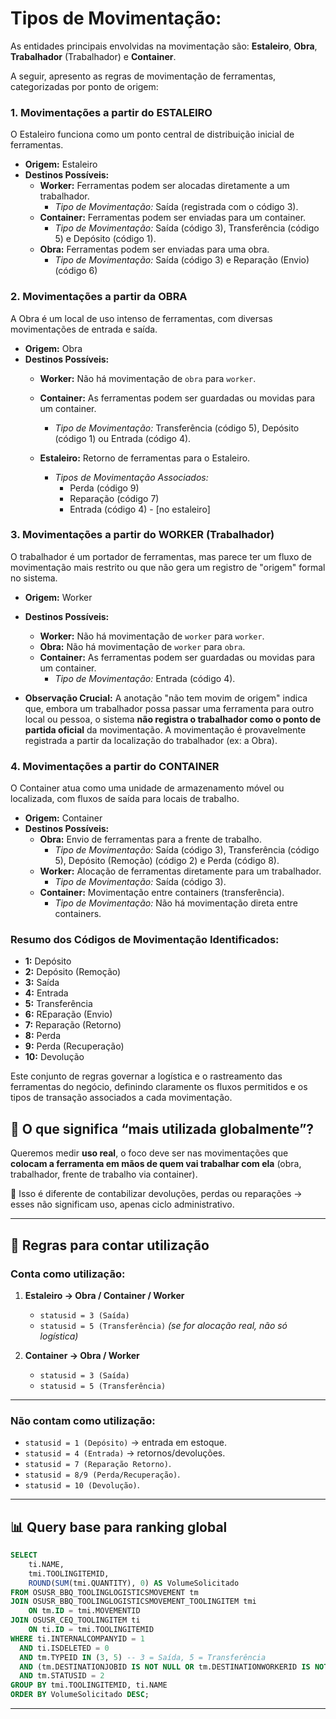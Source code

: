 # Tipos de Movimentação:

As entidades principais envolvidas na movimentação são: **Estaleiro**, **Obra**, **Trabalhador** (Trabalhador) e **Container**.

A seguir, apresento as regras de movimentação de ferramentas, categorizadas por ponto de origem:

### **1. Movimentações a partir do ESTALEIRO**

O Estaleiro funciona como um ponto central de distribuição inicial de ferramentas.

* **Origem:** Estaleiro
* **Destinos Possíveis:**
    * **Worker:** Ferramentas podem ser alocadas diretamente a um trabalhador.
        * *Tipo de Movimentação:* Saída (registrada com o código 3).
    * **Container:** Ferramentas podem ser enviadas para um container.
        * *Tipo de Movimentação:* Saída (código 3), Transferência (código 5) e Depósito (código 1).
    * **Obra:** Ferramentas podem ser enviadas para uma obra.
        * *Tipo de Movimentação:* Saída (código 3) e Reparação (Envio) (código 6)

### **2. Movimentações a partir da OBRA**

A Obra é um local de uso intenso de ferramentas, com diversas movimentações de entrada e saída.

* **Origem:** Obra
* **Destinos Possíveis:**
    * **Worker:** Não há movimentação de `obra` para `worker`.

    * **Container:** As ferramentas podem ser guardadas ou movidas para um container.
        * *Tipo de Movimentação:* Transferência (código 5), Depósito (código 1) ou Entrada (código 4).
    
    * **Estaleiro:** Retorno de ferramentas para o Estaleiro.
        * *Tipos de Movimentação Associados:*
            * Perda (código 9)
            * Reparação (código 7)
            * Entrada (código 4) - [no estaleiro]

### **3. Movimentações a partir do WORKER (Trabalhador)**

O trabalhador é um portador de ferramentas, mas parece ter um fluxo de movimentação mais restrito ou que não gera um registro de "origem" formal no sistema.

* **Origem:** Worker
* **Destinos Possíveis:**
    * **Worker:** Não há movimentação de `worker` para `worker`.
    * **Obra:** Não há movimentação de `worker` para `obra`.
    * **Container:** As ferramentas podem ser guardadas ou movidas para um container.
        * *Tipo de Movimentação:* Entrada (código 4).

* **Observação Crucial:** A anotação "não tem movim de origem" indica que, embora um trabalhador possa passar uma ferramenta para outro local ou pessoa, o sistema **não registra o trabalhador como o ponto de partida oficial** da movimentação. A movimentação é provavelmente registrada a partir da localização do trabalhador (ex: a Obra).

### **4. Movimentações a partir do CONTAINER**

O Container atua como uma unidade de armazenamento móvel ou localizada, com fluxos de saída para locais de trabalho.

* **Origem:** Container
* **Destinos Possíveis:**
    * **Obra:** Envio de ferramentas para a frente de trabalho.
        * *Tipo de Movimentação:* Saída (código 3), Transferência (código 5), Depósito (Remoção) (código 2) e Perda (código 8).
    * **Worker:** Alocação de ferramentas diretamente para um trabalhador.
        * *Tipo de Movimentação:* Saída (código 3).
    * **Container:** Movimentação entre containers (transferência).
        * *Tipo de Movimentação:* Não há movimentação direta entre containers.

### **Resumo dos Códigos de Movimentação Identificados:**

* **1:** Depósito
* **2:** Depósito (Remoção)
* **3:** Saída
* **4:** Entrada
* **5:** Transferência
* **6:** REparação (Envio)
* **7:** Reparação (Retorno)
* **8:** Perda
* **9:** Perda (Recuperação)
* **10:** Devolução

Este conjunto de regras governar a logística e o rastreamento das ferramentas do negócio, definindo claramente os fluxos permitidos e os tipos de transação associados a cada movimentação.

## 🎯 O que significa “mais utilizada globalmente”?

Queremos medir **uso real**, o foco deve ser nas movimentações que **colocam a ferramenta em mãos de quem vai trabalhar com ela** (obra, trabalhador, frente de trabalho via container).

📌 Isso é diferente de contabilizar devoluções, perdas ou reparações → esses não significam uso, apenas ciclo administrativo.

---

## 🔑 Regras para contar utilização

### Conta como **utilização**:

1. **Estaleiro → Obra / Container / Worker**

   * `statusid = 3 (Saída)`
   * `statusid = 5 (Transferência)` *(se for alocação real, não só logística)*

2. **Container → Obra / Worker**

   * `statusid = 3 (Saída)`
   * `statusid = 5 (Transferência)`

---

### Não contam como utilização:

* `statusid = 1 (Depósito)` → entrada em estoque.
* `statusid = 4 (Entrada)` → retornos/devoluções.
* `statusid = 7 (Reparação Retorno)`.
* `statusid = 8/9 (Perda/Recuperação)`.
* `statusid = 10 (Devolução)`.

---

## 📊 Query base para ranking global


```sql
SELECT
    ti.NAME,
    tmi.TOOLINGITEMID,
    ROUND(SUM(tmi.QUANTITY), 0) AS VolumeSolicitado
FROM OSUSR_BBQ_TOOLINGLOGISTICSMOVEMENT tm
JOIN OSUSR_BBQ_TOOLINGLOGISTICSMOVEMENT_TOOLINGITEM tmi 
    ON tm.ID = tmi.MOVEMENTID
JOIN OSUSR_CEQ_TOOLINGITEM ti 
    ON ti.ID = tmi.TOOLINGITEMID
WHERE ti.INTERNALCOMPANYID = 1
  AND ti.ISDELETED = 0
  AND tm.TYPEID IN (3, 5) -- 3 = Saída, 5 = Transferência
  AND (tm.DESTINATIONJOBID IS NOT NULL OR tm.DESTINATIONWORKERID IS NOT NULL) -- só conta uso real
  AND tm.STATUSID = 2
GROUP BY tmi.TOOLINGITEMID, ti.NAME
ORDER BY VolumeSolicitado DESC;
```

---

